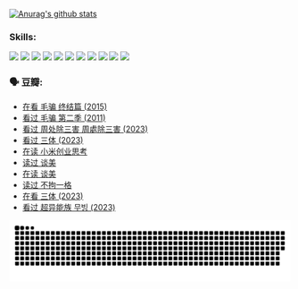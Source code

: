 
[![Anurag's github stats](https://github-readme-stats.vercel.app/api?username=w940853815)](https://github.com/anuraghazra/github-readme-stats)

### Skills:

<code><img height="32" src="https://cdn.jsdelivr.net/npm/simple-icons@v5/icons/python.svg"></code>
<code><img height="32" src="https://cdn.jsdelivr.net/npm/simple-icons@v5/icons/javascript.svg"></code>
<code><img height="32" src="https://cdn.jsdelivr.net/npm/simple-icons@v5/icons/django.svg"></code>
<code><img height="32" src="https://cdn.jsdelivr.net/npm/simple-icons@v5/icons/flask.svg"></code>
<code><img height="32" src="https://cdn.jsdelivr.net/npm/simple-icons@v5/icons/vuetify.svg"></code>
<code><img height="32" src="https://cdn.jsdelivr.net/npm/simple-icons@v5/icons/git.svg"></code>
<code><img height="32" src="https://cdn.jsdelivr.net/npm/simple-icons@v5/icons/docker.svg"></code>
<code><img height="32" src="https://cdn.jsdelivr.net/npm/simple-icons@v5/icons/postgresql.svg"></code>
<code><img height="32" src="https://cdn.jsdelivr.net/npm/simple-icons@v5/icons/elasticsearch.svg"></code>
<code><img height="32" src="https://cdn.jsdelivr.net/npm/simple-icons@v5/icons/macos.svg"></code>
<code><img height="32" src="https://cdn.jsdelivr.net/npm/simple-icons@v5/icons/linux.svg"></code>

### 🗣 豆瓣:

<!-- DOUBAN-ACTIVITIES:START -->
- [在看 毛骗 终结篇‎ (2015)](https://www.douban.com/people/136069238/status/4581971924/?_i=13708687)
- [看过 毛骗 第二季‎ (2011)](https://www.douban.com/people/136069238/status/4581971810/?_i=13708687)
- [看过 周处除三害 周處除三害‎ (2023)](https://www.douban.com/people/136069238/status/4575646701/?_i=13708687)
- [看过 三体‎ (2023)](https://www.douban.com/people/136069238/status/4574263039/?_i=13708687)
- [在读 小米创业思考](https://www.douban.com/people/136069238/status/4572047905/?_i=13708687)
- [读过 谈美](https://www.douban.com/people/136069238/status/4572047629/?_i=13708687)
- [在读 谈美](https://www.douban.com/people/136069238/status/4560861771/?_i=13708687)
- [读过 不拘一格](https://www.douban.com/people/136069238/status/4560861445/?_i=13708687)
- [在看 三体‎ (2023)](https://www.douban.com/people/136069238/status/4558185093/?_i=13708687)
- [看过 超异能族 무빙‎ (2023)](https://www.douban.com/people/136069238/status/4556824186/?_i=13708687)
<!-- DOUBAN-ACTIVITIES:END -->


![Snake animation](https://raw.githubusercontent.com/w940853815/w940853815/output/github-contribution-grid-snake.svg)

<!--
**w940853815/w940853815** is a ✨ _special_ ✨ repository because its `README.md` (this file) appears on your GitHub profile.

Here are some ideas to get you started:

- 🔭 I’m currently working on ...
- 🌱 I’m currently learning ...
- 👯 I’m looking to collaborate on ...
- 🤔 I’m looking for help with ...
- 💬 Ask me about ...
- 📫 How to reach me: ...
- 😄 Pronouns: ...
- ⚡ Fun fact: ...
-->

